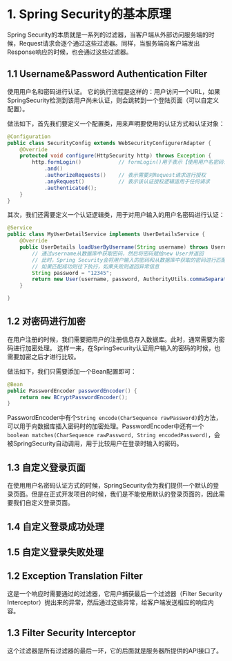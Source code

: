 # 1. Spring Security的基本原理

Spring Security的本质就是一系列的过滤器，当客户端从外部访问服务端的时候，Request请求会逐个通过这些过滤器。同样，当服务端向客户端发出Response响应的时候，也会通过这些过滤器。

## 1.1 Username&Password Authentication Filter

使用用户名和密码进行认证。
它的执行流程是这样的：用户访问一个URL，如果SpringSecurity检测到该用户尚未认证，则会跳转到一个登陆页面（可以自定义配置）。

做法如下，首先我们要定义一个配置类，用来声明要使用的认证方式和认证对象：
```java
@Configuration
public class SecurityConfig extends WebSecurityConfigurerAdapter {
    @Override
    protected void configure(HttpSecurity http) throws Exception {
        http.formLogin()            // formLogin()用于表示【使用用户名密码认证方式】
            .and()
            .authorizeRequests()    // 表示需要对Request请求进行授权
            .anyRequest()           // 表示该认证授权逻辑适用于任何请求
            .authenticated();
    }
}
```
其次，我们还需要定义一个认证逻辑类，用于对用户输入的用户名密码进行认证：
```java
@Service
public class MyUserDetailService implements UserDetailsService {
    @Override
    public UserDetails loadUserByUsername(String username) throws UsernameNotFoundException {
        // 通过username从数据库中获取密码，然后将密码赋给new User并返回
        // 此时，Spring Security会将用户输入的密码和从数据库中获取的密码进行匹配
        // 如果匹配成功则往下执行，如果失败则返回异常信息
        String password = "12345";
        return new User(username, password, AuthorityUtils.commaSeparatedStringToAuthorityList("admin"));
    }

}
```

## 1.2 对密码进行加密

在用户注册的时候，我们需要把用户的注册信息存入数据库。此时，通常需要为密码进行加密处理。
这样一来，在SpringSecurity认证用户输入的密码的时候，也需要加密之后才进行比较。

做法如下，我们只需要添加一个Bean配置即可：
```java
@Bean
public PasswordEncoder passwordEncoder() {
    return new BCryptPasswordEncoder();
}
```
PasswordEncoder中有个`String encode(CharSequence rawPassword)`的方法，可以用于向数据库插入密码时的加密处理。PasswordEncoder中还有一个`boolean matches(CharSequence rawPassword, String encodedPassword)`，会被SpringSecurity自动调用，用于比较用户在登录时输入的密码。

## 1.3 自定义登录页面

在使用用户名密码认证方式的时候，SpringSecurity会为我们提供一个默认的登录页面。但是在正式开发项目的时候，我们是不能使用默认的登录页面的，因此需要我们自定义登录页面。

## 1.4 自定义登录成功处理


## 1.5 自定义登录失败处理

## 1.2 Exception Translation Filter
这是一个响应时需要通过的过滤器，它用户捕获最后一个过滤器（Filter Security Interceptor）抛出来的异常，然后通过这些异常，给客户端发送相应的响应内容。

## 1.3 Filter Security Interceptor
这个过滤器是所有过滤器的最后一环，它的后面就是服务器所提供的API接口了。